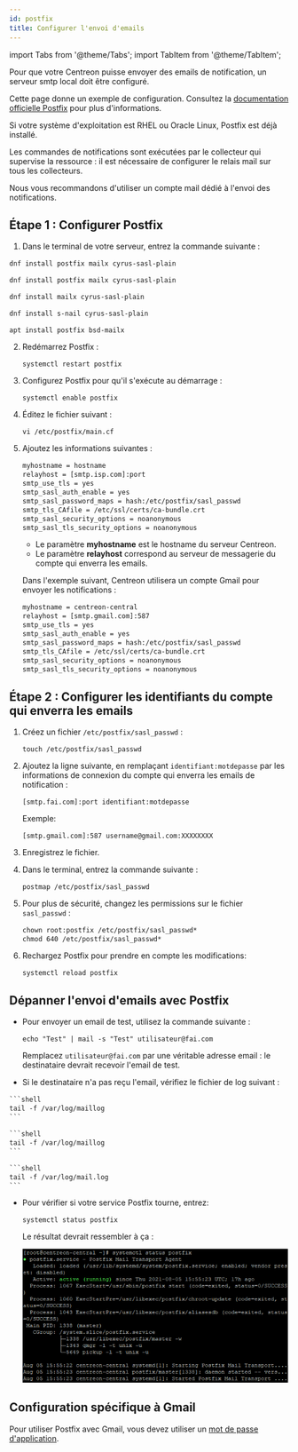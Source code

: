 ```yaml
---
id: postfix
title: Configurer l'envoi d'emails
---
```


import Tabs from '@theme/Tabs';
import TabItem from '@theme/TabItem';

Pour que votre Centreon puisse envoyer des emails de notification, un serveur smtp local doit être configuré.

Cette page donne un exemple de configuration. Consultez la  [documentation officielle Postfix](https://www.postfix.org/BASIC_CONFIGURATION_README.html) pour plus d'informations.

Si votre système d'exploitation est RHEL ou Oracle Linux, Postfix est déjà installé.

Les commandes de notifications sont exécutées par le collecteur qui supervise la ressource : il est nécessaire de configurer le relais mail sur tous les collecteurs.

Nous vous recommandons d'utiliser un compte mail dédié à l'envoi des notifications.

## Étape 1 : Configurer Postfix

1. Dans le terminal de votre serveur, entrez la commande suivante :

<Tabs groupId="sync">
<TabItem value="Alma 8" label="Alma 8">

``` shell
dnf install postfix mailx cyrus-sasl-plain
```

</TabItem>
<TabItem value="Alma 9" label="Alma 9">

``` shell
dnf install postfix mailx cyrus-sasl-plain
```

</TabItem>
<TabItem value="RHEL / Oracle Linux 8" label="RHEL / Oracle Linux 8">

``` shell
dnf install mailx cyrus-sasl-plain
```

</TabItem>
<TabItem value="RHEL / Oracle Linux 9" label="RHEL / Oracle Linux 9">

``` shell
dnf install s-nail cyrus-sasl-plain
```

</TabItem>
<TabItem value="Debian 12" label="Debian 12">

``` shell
apt install postfix bsd-mailx
```

</TabItem>
</Tabs>

2. Redémarrez Postfix : 

    ```shell
    systemctl restart postfix
    ```

3. Configurez Postfix pour qu'il s'exécute au démarrage :

    ```shell
    systemctl enable postfix
    ```

3. Éditez le fichier suivant :

    ```shell
    vi /etc/postfix/main.cf
    ```

4. Ajoutez les informations suivantes :

    ```shell
    myhostname = hostname
    relayhost = [smtp.isp.com]:port
    smtp_use_tls = yes
    smtp_sasl_auth_enable = yes
    smtp_sasl_password_maps = hash:/etc/postfix/sasl_passwd
    smtp_tls_CAfile = /etc/ssl/certs/ca-bundle.crt
    smtp_sasl_security_options = noanonymous
    smtp_sasl_tls_security_options = noanonymous
    ```
    
    - Le paramètre **myhostname** est le hostname du serveur Centreon.
    - Le paramètre **relayhost** correspond au serveur de messagerie du compte qui enverra les emails.

    Dans l'exemple suivant, Centreon utilisera un compte Gmail pour envoyer les notifications :

    ```shell
    myhostname = centreon-central
    relayhost = [smtp.gmail.com]:587
    smtp_use_tls = yes
    smtp_sasl_auth_enable = yes
    smtp_sasl_password_maps = hash:/etc/postfix/sasl_passwd
    smtp_tls_CAfile = /etc/ssl/certs/ca-bundle.crt
    smtp_sasl_security_options = noanonymous
    smtp_sasl_tls_security_options = noanonymous
    ```

## Étape 2 : Configurer les identifiants du compte qui enverra les emails

1. Créez un fichier `/etc/postfix/sasl_passwd` :

    ```shell
    touch /etc/postfix/sasl_passwd
    ```

2. Ajoutez la ligne suivante, en remplaçant `identifiant:motdepasse` par les informations de connexion du compte qui enverra les emails de notification :

    ```shell
    [smtp.fai.com]:port identifiant:motdepasse
    ```

    Exemple:

    ```shell
    [smtp.gmail.com]:587 username@gmail.com:XXXXXXXX
    ```

3. Enregistrez le fichier.

3. Dans le terminal, entrez la commande suivante :

    ```shell
    postmap /etc/postfix/sasl_passwd
    ```

4. Pour plus de sécurité, changez les permissions sur le fichier `sasl_passwd` :

    ```shell
    chown root:postfix /etc/postfix/sasl_passwd*
    chmod 640 /etc/postfix/sasl_passwd*
    ```

3. Rechargez Postfix pour prendre en compte les modifications:

    ```shell
    systemctl reload postfix
    ```

## Dépanner l'envoi d'emails avec Postfix

- Pour envoyer un email de test, utilisez la commande suivante :

    ```shell
    echo "Test" | mail -s "Test" utilisateur@fai.com
    ```

    Remplacez `utilisateur@fai.com` par une véritable adresse email : le destinataire devrait recevoir l'email de test.

- Si le destinataire n'a pas reçu l'email, vérifiez le fichier de log suivant :

<Tabs groupId="sync">
<TabItem value="Alma / RHEL / Oracle Linux 8" label="Alma / RHEL / Oracle Linux 8">

    ```shell
    tail -f /var/log/maillog
    ```
</TabItem>
<TabItem value="Alma / RHEL / Oracle Linux 9" label="Alma / RHEL / Oracle Linux 9">

    ```shell
    tail -f /var/log/maillog
    ```
</TabItem>
<TabItem value="Debian 11 & 12" label="Debian 11 & 12">

    ```shell
    tail -f /var/log/mail.log
    ```
</TabItem>
</Tabs>


- Pour vérifier si votre service Postfix tourne, entrez:

    ```shell
    systemctl status postfix
    ```

    Le résultat devrait ressembler à ça :

    ![image](../assets/administration/postfix-status.png)

## Configuration spécifique à Gmail

Pour utiliser Postfix avec Gmail, vous devez utiliser un [mot de passe d'application](https://support.google.com/mail/answer/185833?hl=fr).
